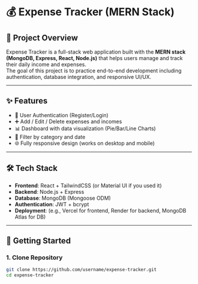 # 💰 Expense Tracker (MERN Stack)

## 📌 Project Overview
Expense Tracker is a full-stack web application built with the **MERN stack (MongoDB, Express, React, Node.js)** that helps users manage and track their daily income and expenses.  
The goal of this project is to practice end-to-end development including authentication, database integration, and responsive UI/UX.

---

## ✨ Features
- 🔐 User Authentication (Register/Login)
- ➕ Add / Edit / Delete expenses and incomes
- 📊 Dashboard with data visualization (Pie/Bar/Line Charts)
- 📂 Filter by category and date
- 🌐 Fully responsive design (works on desktop and mobile)

---

## 🛠️ Tech Stack
- **Frontend**: React + TailwindCSS (or Material UI if you used it)
- **Backend**: Node.js + Express
- **Database**: MongoDB (Mongoose ODM)
- **Authentication**: JWT + bcrypt
- **Deployment**: (e.g., Vercel for frontend, Render for backend, MongoDB Atlas for DB)

---

## 🚀 Getting Started

### 1. Clone Repository
```bash
git clone https://github.com/username/expense-tracker.git
cd expense-tracker
